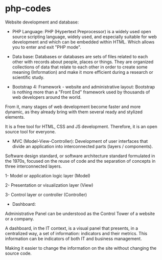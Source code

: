 # php-codes

Website development and database:

- PHP Language:
PHP (Hypertext Preprocessor) is a widely used open source scripting language, widely used, and especially suitable for web development and which can be embedded within HTML. Which allows you to enter and exit "PHP mode".

- Data base:
Databases or databases are sets of files related to each other with records about people, places or things. They are organized collections of data that relate to each other in order to create some meaning (Information) and make it more efficient during a research or scientific study.

- Bootstrap 4: 
Framework  - website and administrative layout:
Bootstrap is nothing more than a "Front End" framework used by thousands of web developers around the world.

From it, many stages of web development become faster and more dynamic, as they already bring with them several ready and stylized elements.

It is a free tool for HTML, CSS and JS development. Therefore, it is an open source tool for everyone.

- MVC (Model-View-Controller):
Development of user interfaces that divide an application into interconnected parts (layers / components).

Software design standard, or software architecture standard formulated in the 1970s, focused on the reuse of code and the separation of concepts in three interconnected layers.

1- Model or application logic layer (Model)

2- Presentation or visualization layer (View)

3- Control layer or controller (Controller)

- Dashboard:

Administrative Panel can be understood as the Control Tower of a website or a company.

A dashboard, in the IT context, is a visual panel that presents, in a centralized way, a set of information: indicators and their metrics. This information can be indicators of both IT and business management.

Making it easier to change the information on the site without changing the source code.
